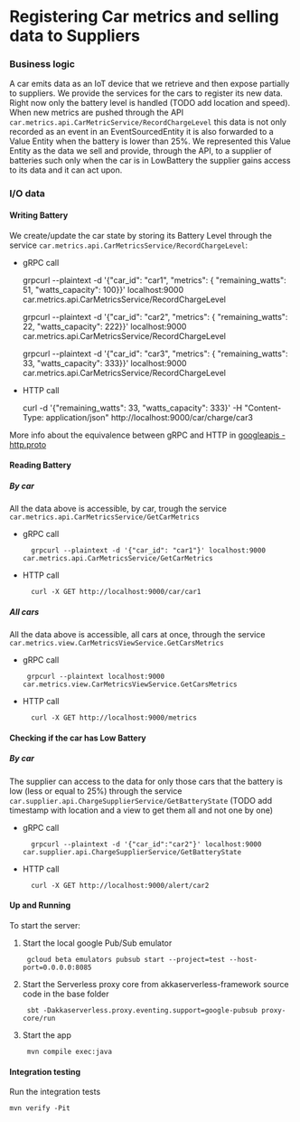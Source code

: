 # Registering Car metrics and selling data to Suppliers

### Business logic
A car emits data as an IoT device that we retrieve and then expose partially to suppliers. We provide the services for the cars to register its new data. Right now only the battery level is handled (TODO add location and speed). 
When new metrics are pushed through the API `car.metrics.api.CarMetricService/RecordChargeLevel` this data is not only recorded as an event in an EventSourcedEntity it is also forwarded to a Value Entity when the battery is lower than 25%. We represented this Value Entity as the data we sell and provide, through the API, to a supplier of batteries such only when the car is in LowBattery the supplier gains access to its data and it can act upon.   

### I/O data

#### Writing Battery
We create/update the car state by storing its Battery Level through the service `car.metrics.api.CarMetricsService/RecordChargeLevel`:

- gRPC call

    grpcurl --plaintext -d '{"car_id": "car1", "metrics": { "remaining_watts": 51, "watts_capacity": 100}}' localhost:9000 car.metrics.api.CarMetricsService/RecordChargeLevel
    
    grpcurl --plaintext -d '{"car_id": "car2", "metrics": { "remaining_watts": 22, "watts_capacity": 222}}' localhost:9000 car.metrics.api.CarMetricsService/RecordChargeLevel

    grpcurl --plaintext -d '{"car_id": "car3", "metrics": { "remaining_watts": 33, "watts_capacity": 333}}' localhost:9000 car.metrics.api.CarMetricsService/RecordChargeLevel
   
- HTTP call

    curl -d '{"remaining_watts": 33, "watts_capacity": 333}' -H "Content-Type: application/json"  http://localhost:9000/car/charge/car3 

More info about the equivalence between gRPC and HTTP in [googleapis - http.proto](https://github.com/googleapis/googleapis/blob/master/google/api/http.proto) 

#### Reading Battery
##### By car
All the data above is accessible, by car, trough the service `car.metrics.api.CarMetricsService/GetCarMetrics` 

- gRPC call

        grpcurl --plaintext -d '{"car_id": "car1"}' localhost:9000 car.metrics.api.CarMetricsService/GetCarMetrics

- HTTP call

        curl -X GET http://localhost:9000/car/car1
    
##### All cars

All the data above is accessible, all cars at once, through the service `car.metrics.view.CarMetricsViewService.GetCarsMetrics`
 - gRPC call

        grpcurl --plaintext localhost:9000 car.metrics.view.CarMetricsViewService.GetCarsMetrics
        
- HTTP call

        curl -X GET http://localhost:9000/metrics
        
#### Checking if the car has Low Battery 
##### By car
The supplier can access to the data for only those cars that the battery is low (less or equal to 25%) through the service `car.supplier.api.ChargeSupplierService/GetBatteryState` (TODO add timestamp with location and a view to get them all and not one by one)

- gRPC call
        
        grpcurl --plaintext -d '{"car_id":"car2"}' localhost:9000 car.supplier.api.ChargeSupplierService/GetBatteryState

- HTTP call
        
        curl -X GET http://localhost:9000/alert/car2
        

#### Up and Running        
To start the server:

1. Start the local google Pub/Sub emulator

        gcloud beta emulators pubsub start --project=test --host-port=0.0.0.0:8085

2. Start the Serverless proxy core from akkaserverless-framework source code in the base folder

        sbt -Dakkaserverless.proxy.eventing.support=google-pubsub proxy-core/run
        
3. Start the app

        mvn compile exec:java



#### Integration testing 

Run the integration tests
```
mvn verify -Pit

